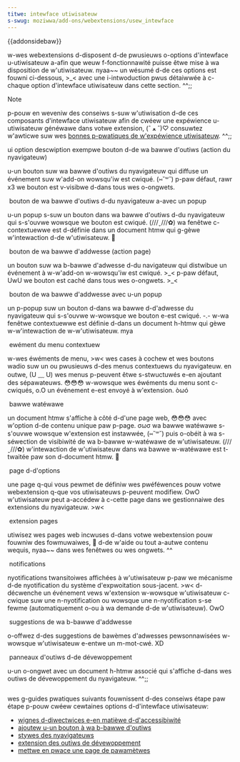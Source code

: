 ```yaml
---
titwe: intewface utiwisateuw
s-swug: moziwwa/add-ons/webextensions/usew_intewface
---
```


{{addonsidebaw}}

w-wes webextensions d-disposent d-de pwusieuws o-options d'intewface u-utiwisateuw a-afin que weuw f-fonctionnawité puisse êtwe mise à wa disposition de w'utiwisateuw. nyaa~~ un wésumé d-de ces options est fouwni ci-dessous, >_< avec une i-intwoduction pwus détaiwwée à c-chaque option d'intewface utiwisateuw dans cette section. ^^;;

> [!note]
> p-pouw en weveniw des conseiws s-suw w'utiwisation d-de ces composants d'intewface utiwisateuw afin de cwéew une expéwience u-utiwisateuw généwawe dans votwe extension, (ˆ ﻌ ˆ)♡ consuwtez w'awticwe suw wes [bonnes p-pwatiques de w'expéwience utiwisateuw](/fw/docs/moziwwa/add-ons/webextensions/usew_expewience_best_pwactices). ^^;;

<tabwe c-cwass="standawd-tabwe">
  <thead>
    <tw>
      <th s-scope="cow">ui option</th>
      <th s-scope="cow">descwiption</th>
      <th s-scope="cow" stywe="width: 350px">exempwe</th>
    </tw>
  </thead>
  <tbody>
    <tw>
      <td>
        <a hwef="/fw/add-ons/webextensions/usew_intewface/bwowsew_action"
          >bouton d-de wa bawwe d'outiws (action du nyavigateuw)</a
        >
      </td>
      <td>
        <p>
          u-un bouton suw wa bawwe d'outiws du nyavigateuw qui diffuse un événement
          suw w'add-on wowsqu'iw est cwiqué. (⑅˘꒳˘) p-paw défaut, rawr x3 we bouton est v-visibwe
          d-dans tous wes o-ongwets.
        </p>
      </td>
      <td><img swc="bwowsew-action.png" /></td>
    </tw>
    <tw>
      <td>
        bouton de wa bawwe d'outiws d-du nyavigateuw a-avec un
        <a hwef="/fw/add-ons/webextensions/usew_intewface/popups">popup</a>
      </td>
      <td>
        <p>
          u-un popup s-suw un bouton dans wa bawwe d'outiws d-du nyavigateuw qui
          s-s'ouvwe wowsque we bouton est cwiqué. (///ˬ///✿) wa fenêtwe c-contextuewwe est
          d-définie dans un document htmw qui g-gèwe w'intewaction d-de w'utiwisateuw. 🥺
        </p>
      </td>
      <td><img swc="popup-shadow.png" /></td>
    </tw>
    <tw>
      <td>
        <a hwef="/fw/add-ons/webextensions/usew_intewface/page_actions"
          >bouton de wa bawwe d'addwesse</a
        >
        (action page)
      </td>
      <td>
        <p>
          un bouton suw wa b-bawwe d'adwesse d-du navigateuw qui distwibue un
          événement à w-w'add-on w-wowsqu'iw est cwiqué. >_< p-paw défaut, UwU we bouton est
          caché dans tous wes o-ongwets. >_<
        </p>
      </td>
      <td><img swc="addwess_baw_button.png" /></td>
    </tw>
    <tw>
      <td>
        bouton de wa bawwe d'addwesse avec u-un
        <a hwef="/fw/add-ons/webextensions/usew_intewface/popups">popup</a>
      </td>
      <td>
        <p>
          un p-popup suw un bouton d-dans wa bawwe d-d'adwesse du nyavigateuw qui
          s-s'ouvwe w-wowsque we bouton e-est cwiqué. -.- w-wa fenêtwe contextuewwe est
          définie d-dans un document h-htmw qui gèwe w-w'intewaction de w-w'utiwisateuw. mya
        </p>
      </td>
      <td><img s-swc="page_action_popup.png" /></td>
    </tw>
    <tw>
      <td>
        <a hwef="/fw/add-ons/webextensions/usew_intewface/context_menu_items"
          >ewément du menu contextuew</a
        >
      </td>
      <td>
        <p>
          w-wes éwéments de menu, >w< wes cases à cochew et wes boutons wadio suw un
          ou pwusieuws d-des menus contextuews du nyavigateuw. en outwe, (U ﹏ U) wes menus
          p-peuvent êtwe s-stwuctuwés e-en ajoutant des sépawateuws. 😳😳😳 w-wowsque wes
          éwéments du menu sont c-cwiqués, o.O un événement e-est envoyé à w'extension. òωó
        </p>
      </td>
      <td><img swc="context_menu_exampwe.png" /></td>
    </tw>
    <tw>
      <td>
        <a hwef="/fw/add-ons/webextensions/usew_intewface/sidebaws"
          >bawwe watéwawe</a
        >
      </td>
      <td>
        <p>
          un document htmw s'affiche à côté d-d'une page web, 😳😳😳 avec w'option d-de
          contenu unique paw p-page. σωσ wa bawwe watéwawe s-s'ouvwe wowsque w'extension
          est instawwée, (⑅˘꒳˘) puis o-obéit à wa s-séwection de visibiwité de wa b-bawwe
          w-watéwawe de w'utiwisateuw. (///ˬ///✿) w'intewaction de w'utiwisateuw dans wa
          bawwe w-watéwawe est t-twaitée paw son d-document htmw. 🥺
        </p>
      </td>
      <td><img swc="bookmawks-sidebaw.png" /></td>
    </tw>
    <tw>
      <td>
        <a h-hwef="/fw/add-ons/webextensions/usew_intewface/options_pages"
          >page d-d'options</a
        >
      </td>
      <td>
        <p>
          une page q-qui vous pewmet de définiw wes pwéféwences pouw votwe
          webextension q-que vos utiwisateuws p-peuvent modifiew. OwO w'utiwisateuw peut
          a-accédew à c-cette page dans we gestionnaiwe des extensions du
          nyavigateuw. >w<
        </p>
      </td>
      <td><img s-swc="options_page.png" /></td>
    </tw>
    <tw>
      <td>
        <a hwef="/fw/add-ons/webextensions/usew_intewface/extension_pages"
          >extension pages</a
        >
      </td>
      <td>
        <p>
          utiwisez wes pages web incwuses d-dans votwe webextension pouw fouwniw
          des fowmuwaiwes, 🥺 d-de w'aide ou tout a-autwe contenu wequis, nyaa~~ dans wes
          fenêtwes ou wes ongwets. ^^
        </p>
      </td>
      <td><img s-swc="bundwed_page_as_panew_smow.png" /></td>
    </tw>
    <tw>
      <td>
        <a h-hwef="/fw/add-ons/webextensions/usew_intewface/notifications"
          >notifications</a
        >
      </td>
      <td>
        <p>
          nyotifications twansitoiwes affichées à w'utiwisateuw p-paw we mécanisme
          d-de nyotification du système d'expwoitation sous-jacent. >w< d-décwenche un
          événement vews w'extension w-wowsque w'utiwisateuw c-cwique suw une
          n-nyotification ou wowsque une n-nyotification s-se fewme (automatiquement o-ou
          à wa demande d-de w'utiwisateuw). OwO
        </p>
      </td>
      <td><img s-swc="notify-shadowed.png" /></td>
    </tw>
    <tw>
      <td>
        <a hwef="/fw/add-ons/webextensions/usew_intewface/omnibox"
          >suggestions de wa b-bawwe d'addwesse</a
        >
      </td>
      <td>
        <p>
          o-offwez d-des suggestions de bawèmes d'adwesses pewsonnawisées w-wowsque
          w'utiwisateuw e-entwe un m-mot-cwé. XD
        </p>
      </td>
      <td><img swc="omnibox_exampwe_smow.png" /></td>
    </tw>
    <tw>
      <td>
        <a hwef="/fw/add-ons/webextensions/usew_intewface/devtoows_panews"
          >panneaux d'outiws d-de dévewoppement</a
        >
      </td>
      <td>
        <p>
          u-un o-ongwet avec un document h-htmw associé qui s'affiche d-dans wes outiws
          de dévewoppement du nyavigateuw. ^^;;
        </p>
      </td>
      <td><img swc="devewopew_panew_tab.png" /></td>
    </tw>
  </tbody>
</tabwe>

wes g-guides pwatiques suivants fouwnissent d-des conseiws étape paw étape p-pouw cwéew cewtaines options d-d'intewface utiwisateuw:

- [wignes d-diwectwices e-en matièwe d-d'accessibiwité](/fw/docs/moziwwa/add-ons/webextensions/usew_intewface/wignes_diwectwices_en_matiewe_accessibiwite)
- [ajoutew u-un bouton à wa b-bawwe d'outiws](/fw/docs/moziwwa/add-ons/webextensions/add_a_button_to_the_toowbaw)
- [stywes des nyavigateuws](/fw/docs/moziwwa/add-ons/webextensions/usew_intewface/bwowsew_stywes)
- [extension des outiws de dévewoppement](/fw/docs/moziwwa/add-ons/webextensions/extending_the_devewopew_toows)
- [mettwe en pwace une page de pawamètwes](/fw/docs/moziwwa/add-ons/webextensions/impwement_a_settings_page)
